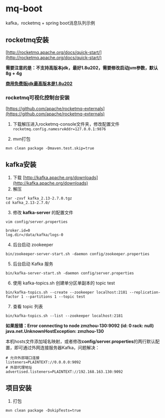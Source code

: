 # mq-boot
kafka，rocketmq + spring boot消息队列示例

## rocketmq安装
[http://rocketmq.apache.org/docs/quick-start/](http://rocketmq.apache.org/docs/quick-start/)

**需要注意的是：不支持高版本jdk，最好1.8u202，需要修改启动jvm参数，默认8g + 4g**

[**商用免费版jdk最高版本是1.8u202**](https://www.oracle.com/java/technologies/javase/javase8-archive-downloads.html)

### rocketmq可视化控制台安装
[https://github.com/apache/rocketmq-externals](https://github.com/apache/rocketmq-externals)
1. 下载解压进入rocketmq-console文件夹，修改配置文件
`rocketmq.config.namesrvAddr=127.0.0.1:9876`

2. mvn打包
```
mvn clean package -Dmaven.test.skip=true
```


## kafka安装
1. 下载 [http://kafka.apache.org/downloads](http://kafka.apache.org/downloads)
2. 解压
```
tar -zxvf kafka_2.13-2.7.0.tgz
cd kafka_2.13-2.7.0/
```
3. 修改 **kafka-server** 的配置文件
```
vim config/server.properties

broker.id=0
log.dir=/data/kafka/logs-0
```
4. 后台启动 zookeeper
```
bin/zookeeper-server-start.sh -daemon config/zookeeper.properties
```
5. 后台启动 Kafka 服务
```
bin/kafka-server-start.sh -daemon config/server.properties
```
6. 使用 kafka-topics.sh 创建单分区单副本的 topic test
```
bin/kafka-topics.sh --create --zookeeper localhost:2181 --replication-factor 1 --partitions 1 --topic test
```
7. 查看 topic 列表
```
bin/kafka-topics.sh --list --zookeeper localhost:2181
```

**如果报错：Error connecting to node zmzhou-130:9092 (id: 0 rack: null) java.net.UnknownHostException: zmzhou-130** 

本机hosts文件添加域名映射，或者修改**config/server.properties**的两行默认配置，即可通过外网连接服务器Kafka，问题解决：
```
# 允许外部端口连接                                            
listeners=PLAINTEXT://0.0.0.0:9092  
# 外部代理地址                                                
advertised.listeners=PLAINTEXT://192.168.163.130:9092
```


## 项目安装
1. 打包
```
mvn clean package -DskipTests=true
```